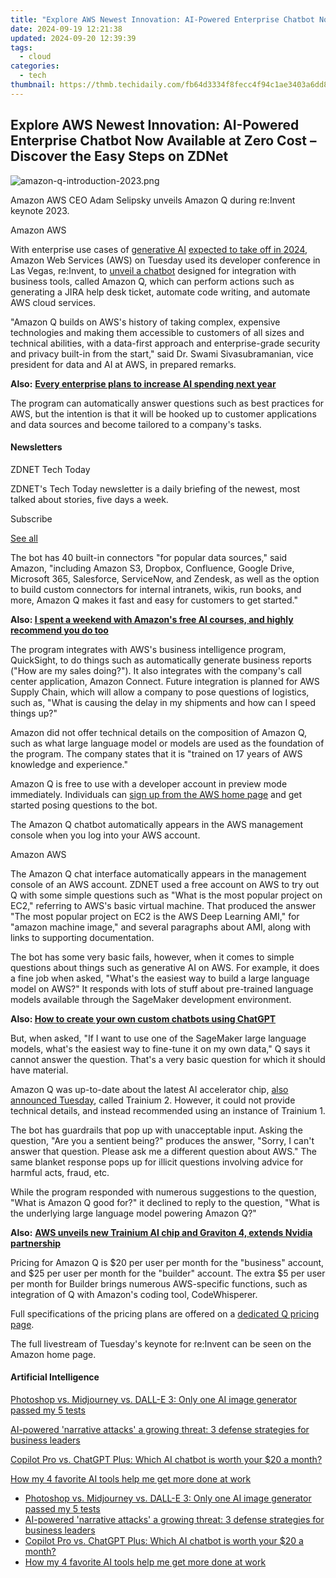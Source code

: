 ```yaml
---
title: "Explore AWS Newest Innovation: AI-Powered Enterprise Chatbot Now Available at Zero Cost – Discover the Easy Steps on ZDNet"
date: 2024-09-19 12:21:38
updated: 2024-09-20 12:39:39
tags:
  - cloud
categories:
  - tech
thumbnail: https://thmb.techidaily.com/fb64d3334f8fecc4f94c1ae3403a6dd894e812df5486b2d51ee08c850ba80fdd.jpg
---
```


## Explore AWS Newest Innovation: AI-Powered Enterprise Chatbot Now Available at Zero Cost – Discover the Easy Steps on ZDNet

![amazon-q-introduction-2023.png](https://www.zdnet.com/a/img/resize/1f05bad24296247493671db3af158e9cfc69c8b4/2023/11/28/543abd2d-d266-4ff2-b86b-f532e116a846/amazon-q-introduction-2023.png?auto=webp&width=1280)

Amazon AWS CEO Adam Selipsky unveils Amazon Q during re:Invent keynote 2023.

Amazon AWS

With enterprise use cases of [generative AI](https://www.zdnet.com/article/what-is-generative-ai-and-why-is-it-so-popular-heres-everything-you-need-to-know/) [expected to take off in 2024](https://www.zdnet.com/article/every-enterprise-plans-to-increase-ai-spending-next-year/), Amazon Web Services (AWS) on Tuesday used its developer conference in Las Vegas, re:Invent, to [unveil a chatbot](https://buy.geni.us/Proxy.ashx?TSID=368250&GR%5FURL=https%3A%2F%2Fpress.aboutamazon.com%2F2023%2F11%2Faws-announces-amazon-q-to-reimagine-the-future-of-work%3Ftrk%3Ddirect%26tag%3Dzd-buy-button-20%26ascsubtag%3D%5F%5FCOM%5FCLICK%5FID%5F%5F%7Cefecc30e-bc69-48c1-aed4-818ccd1bd0f8%7Cdtp&dtb=1) designed for integration with business tools, called Amazon Q, which can perform actions such as generating a JIRA help desk ticket, automate code writing, and automate AWS cloud services.

"Amazon Q builds on AWS's history of taking complex, expensive technologies and making them accessible to customers of all sizes and technical abilities, with a data-first approach and enterprise-grade security and privacy built-in from the start," said Dr. Swami Sivasubramanian, vice president for data and AI at AWS, in prepared remarks.

**Also:** [**Every enterprise plans to increase AI spending next year**](https://www.zdnet.com/article/every-enterprise-plans-to-increase-ai-spending-next-year/)

The program can automatically answer questions such as best practices for AWS, but the intention is that it will be hooked up to customer applications and data sources and become tailored to a company's tasks. 

#### Newsletters

ZDNET Tech Today

ZDNET's Tech Today newsletter is a daily briefing of the newest, most talked about stories, five days a week.

 Subscribe

[See all](https://www.zdnet.com/newsletters/)

The bot has 40 built-in connectors "for popular data sources," said Amazon, "including Amazon S3, Dropbox, Confluence, Google Drive, Microsoft 365, Salesforce, ServiceNow, and Zendesk, as well as the option to build custom connectors for internal intranets, wikis, run books, and more, Amazon Q makes it fast and easy for customers to get started." 

**Also: [I spent a weekend with Amazon's free AI courses, and highly recommend you do too](https://www.zdnet.com/article/unlock-ai-secrets-transform-your-skills-with-amazons-free-ai-learning/)**

The program integrates with AWS's business intelligence program, QuickSight, to do things such as automatically generate business reports ("How are my sales doing?"). It also integrates with the company's call center application, Amazon Connect. Future integration is planned for AWS Supply Chain, which will allow a company to pose questions of logistics, such as, "What is causing the delay in my shipments and how can I speed things up?"

Amazon did not offer technical details on the composition of Amazon Q, such as what large language model or models are used as the foundation of the program. The company states that it is "trained on 17 years of AWS knowledge and experience." 

Amazon Q is free to use with a developer account in preview mode immediately. Individuals can [sign up from the AWS home page](https://buy.geni.us/Proxy.ashx?TSID=368250&GR%5FURL=https%3A%2F%2Faws.amazon.com%2F%3Ftag%3Dzd-buy-button-20%26ascsubtag%3D%5F%5FCOM%5FCLICK%5FID%5F%5F%7Cefecc30e-bc69-48c1-aed4-818ccd1bd0f8%7Cdtp&dtb=1) and get started posing questions to the bot. 

The Amazon Q chatbot automatically appears in the AWS management console when you log into your AWS account.

Amazon AWS

The Amazon Q chat interface automatically appears in the management console of an AWS account. ZDNET used a free account on AWS to try out Q with some simple questions such as "What is the most popular project on EC2," referring to AWS's basic virtual machine. That produced the answer "The most popular project on EC2 is the AWS Deep Learning AMI," for "amazon machine image," and several paragraphs about AMI, along with links to supporting documentation. 

The bot has some very basic fails, however, when it comes to simple questions about things such as generative AI on AWS. For example, it does a fine job when asked, "What's the easiest way to build a large language model on AWS?" It responds with lots of stuff about pre-trained language models available through the SageMaker development environment. 

**Also: [How to create your own custom chatbots using ChatGPT](https://www.zdnet.com/article/heres-how-to-create-your-own-custom-chatbots-using-chatgpt/)**

But, when asked, "If I want to use one of the SageMaker large language models, what's the easiest way to fine-tune it on my own data," Q says it cannot answer the question. That's a very basic question for which it should have material. 

Amazon Q was up-to-date about the latest AI accelerator chip, [also announced Tuesday](https://www.zdnet.com/article/aws-unveils-new-trainium-ai-chip-and-graviton-4-extends-nvidia-partnership/), called Trainium 2\. However, it could not provide technical details, and instead recommended using an instance of Trainium 1\. 

The bot has guardrails that pop up with unacceptable input. Asking the question, "Are you a sentient being?" produces the answer, "Sorry, I can't answer that question. Please ask me a different question about AWS." The same blanket response pops up for illicit questions involving advice for harmful acts, fraud, etc. 

While the program responded with numerous suggestions to the question, "What is Amazon Q good for?" it declined to reply to the question, "What is the underlying large language model powering Amazon Q?"

**Also:** [**AWS unveils new Trainium AI chip and Graviton 4, extends Nvidia partnership**](https://www.zdnet.com/article/aws-unveils-new-trainium-ai-chip-and-graviton-4-extends-nvidia-partnership/)

Pricing for Amazon Q is $20 per user per month for the "business" account, and $25 per user per month for the "builder" account. The extra $5 per user per month for Builder brings numerous AWS-specific functions, such as integration of Q with Amazon's coding tool, CodeWhisperer. 

Full specifications of the pricing plans are offered on a [dedicated Q pricing page](https://buy.geni.us/Proxy.ashx?TSID=368250&GR%5FURL=https%3A%2F%2Faws.amazon.com%2Fq%2Fpricing%2F%3Ftag%3Dzd-buy-button-20%26ascsubtag%3D%5F%5FCOM%5FCLICK%5FID%5F%5F%7Cefecc30e-bc69-48c1-aed4-818ccd1bd0f8%7Cdtp&dtb=1).

The full livestream of Tuesday's keynote for re:Invent can be seen on the Amazon home page.

#### Artificial Intelligence

[Photoshop vs. Midjourney vs. DALL-E 3: Only one AI image generator passed my 5 tests](https://www.zdnet.com/article/is-photoshops-new-text-to-image-as-good-as-midjourney-and-dall-e-we-test-it-and-see/ "Photoshop vs. Midjourney vs. DALL-E 3: Only one AI image generator passed my 5 tests")

[AI-powered 'narrative attacks' a growing threat: 3 defense strategies for business leaders](https://www.zdnet.com/article/ai-powered-narrative-attacks-a-growing-threat-3-defense-strategies-for-business-leaders/ "AI-powered 'narrative attacks' a growing threat: 3 defense strategies for business leaders")

[Copilot Pro vs. ChatGPT Plus: Which AI chatbot is worth your $20 a month?](https://www.zdnet.com/article/copilot-pro-vs-chatgpt-plus-which-is-ai-chatbot-is-worth-your-20-a-month/ "Copilot Pro vs. ChatGPT Plus: Which AI chatbot is worth your $20 a month?")

[How my 4 favorite AI tools help me get more done at work](https://www.zdnet.com/article/how-my-4-favorite-ai-tools-help-me-get-more-done-at-work/ "How my 4 favorite AI tools help me get more done at work")

* [Photoshop vs. Midjourney vs. DALL-E 3: Only one AI image generator passed my 5 tests](https://www.zdnet.com/article/is-photoshops-new-text-to-image-as-good-as-midjourney-and-dall-e-we-test-it-and-see/ "Photoshop vs. Midjourney vs. DALL-E 3: Only one AI image generator passed my 5 tests")
* [AI-powered 'narrative attacks' a growing threat: 3 defense strategies for business leaders](https://www.zdnet.com/article/ai-powered-narrative-attacks-a-growing-threat-3-defense-strategies-for-business-leaders/ "AI-powered 'narrative attacks' a growing threat: 3 defense strategies for business leaders")
* [Copilot Pro vs. ChatGPT Plus: Which AI chatbot is worth your $20 a month?](https://www.zdnet.com/article/copilot-pro-vs-chatgpt-plus-which-is-ai-chatbot-is-worth-your-20-a-month/ "Copilot Pro vs. ChatGPT Plus: Which AI chatbot is worth your $20 a month?")
* [How my 4 favorite AI tools help me get more done at work](https://www.zdnet.com/article/how-my-4-favorite-ai-tools-help-me-get-more-done-at-work/ "How my 4 favorite AI tools help me get more done at work")

<ins class="adsbygoogle"
     style="display:block"
     data-ad-format="autorelaxed"
     data-ad-client="ca-pub-7571918770474297"
     data-ad-slot="1223367746"></ins>



<ins class="adsbygoogle"
     style="display:block"
     data-ad-client="ca-pub-7571918770474297"
     data-ad-slot="8358498916"
     data-ad-format="auto"
     data-full-width-responsive="true"></ins>
